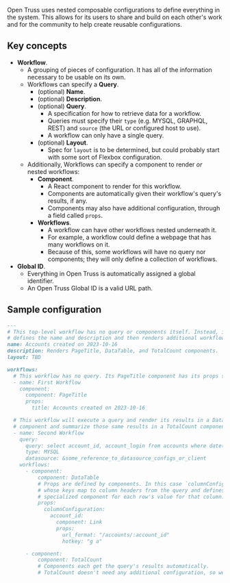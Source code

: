 Open Truss uses nested composable configurations to define everything in the system. This allows for its users to share and build on each other's work and for the community to help create reusable configurations.

## Key concepts
- **Workflow**.
  - A grouping of pieces of configuration. It has all of the information necessary to be usable on its own.
  - Workflows can specify a **Query**.
    - (optional) **Name**.
    - (optional) **Description**.
    - (optional) **Query**.
      - A specification for how to retrieve data for a workflow.
      - Queries must specify their `type` (e.g. MYSQL, GRAPHQL, REST) and `source` (the URL or configured host to use).
      - A workflow can only have a single query.
    - (optional) **Layout**.
      - Spec for `layout` is to be determined, but could probably start with some sort of Flexbox configuration.
  - Additionally, Workflows can specify a component to render _or_ nested workflows:
    - **Component**.
      - A React component to render for this workflow.
      - Components are automatically given their workflow's query's results, if any.
      - Components may also have additional configuration, through a field called `props`.
    - **Workflows**.
      - A workflow can have other workflows nested underneath it.
      - For example, a workflow could define a webpage that has many workflows on it.
      - Because of this, some workflows will have no query nor components; they will only define a collection of workflows.
- **Global ID**.
  - Everything in Open Truss is automatically assigned a global identifier.
  - An Open Truss Global ID is a valid URL path.

## Sample configuration

```md
---
# This top-level workflow has no query or components itself. Instead, it only
# defines the name and description and then renders additional workflows underneath it.
name: Accounts created on 2023-10-16
description: Renders PageTitle, DataTable, and TotalCount components.
layout: TBD

workflows:
  # This workflow has no query. Its PageTitle component has its props set in the configuration.
  - name: First Workflow
    component:
      component: PageTitle
      props:
        title: Accounts created on 2023-10-16

  # This workflow will execute a query and render its results in a DataTable
  # component and summarize those same results in a TotalCount component.
  - name: Second Workflow
    query:
      query: select account_id, account_login from accounts where date(created_at) = '2023-10-16' order by id desc;
      type: MYSQL
      datasource: &some_reference_to_datasource_configs_or_client
    workflows:
      - component:
          component: DataTable
          # Props are defined by components. In this case `columnConfiguration` is an object
          # whose keys map to column headers from the query and defines how to render a
          # specialized component for each row's value for that column.
          props:
            columnConfiguration:
              account_id:
                component: Link
                props:
                  url_format: "/accounts/:account_id"
                  hotkey: "g a"

      - component:
          component: TotalCount
          # Components each get the query's results automatically.
          # TotalCount doesn't need any additional configuration, so we pass nothing in.
```
